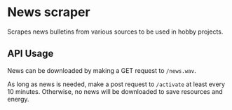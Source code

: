 # News scraper

Scrapes news bulletins from various sources to be used in hobby projects.

## API Usage

News can be downloaded by making a GET request to `/news.wav`.

As long as news is needed, make a post request to `/activate` at least every 10 minutes. Otherwise, no news will be downloaded to save resources and energy.
